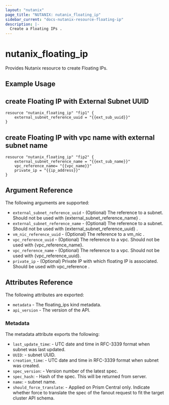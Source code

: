 ```yaml
---
layout: "nutanix"
page_title: "NUTANIX: nutanix_floating_ip"
sidebar_current: "docs-nutanix-resource-floating-ip"
description: |-
  Create a Floating IPs .
---
```


# nutanix_floating_ip

Provides Nutanix resource to create Floating IPs. 

## Example Usage

## create Floating IP with External Subnet UUID

```hcl
resource "nutanix_floating_ip" "fip1" {
    external_subnet_reference_uuid = "{{ext_sub_uuid}}"
}
```

## create Floating IP with vpc name with external subnet name

```hcl
resource "nutanix_floating_ip" "fip2" {
    external_subnet_reference_name = "{{ext_sub_name}}"
    vpc_reference_name= "{{vpc_name}}"
    private_ip = "{{ip_address}}"
}
```

## Argument Reference

The following arguments are supported:

* `external_subnet_reference_uuid` - (Optional) The reference to a subnet. Should not be used with {external_subnet_reference_name} .
* `external_subnet_reference_name` - (Optional) The reference to a subnet. Should not be used with 
{external_subnet_reference_uuid} . 
* `vm_nic_reference_uuid` - (Optional) The reference to a vm_nic .
* `vpc_reference_uuid` - (Optional) The reference to a vpc. Should not be used with {vpc_reference_name}.
* `vpc_reference_name` - (Optional) The reference to a vpc. Should not be used with {vpc_reference_uuid}.
* `private_ip` - (Optional) Private IP with which floating IP is associated. Should be used with vpc_reference .

## Attributes Reference

The following attributes are exported:

* `metadata` - The floating_ips kind metadata.
* `api_version` - The version of the API.

### Metadata

The metadata attribute exports the following:

* `last_update_time`: - UTC date and time in RFC-3339 format when subnet was last updated.
* `UUID`: - subnet UUID.
* `creation_time`: - UTC date and time in RFC-3339 format when subnet was created.
* `spec_version`: - Version number of the latest spec.
* `spec_hash`: - Hash of the spec. This will be returned from server.
* `name`: - subnet name.
* `should_force_translate`: - Applied on Prism Central only. Indicate whether force to translate the spec of the fanout request to fit the target cluster API schema.